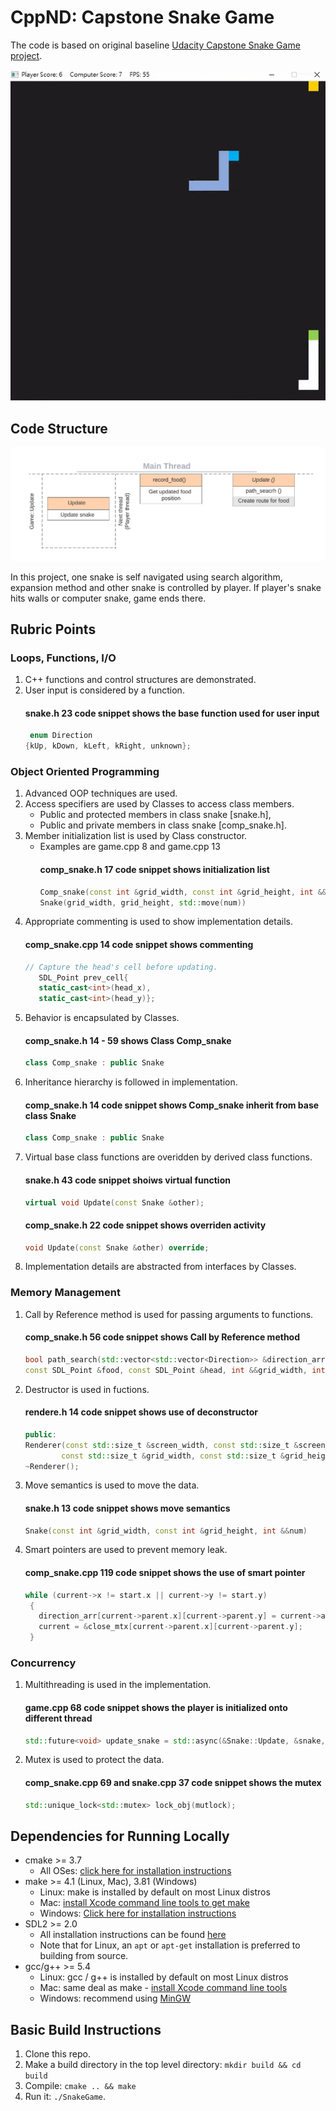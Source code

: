 # CppND: Capstone Snake Game 

The code is based on original baseline [Udacity Capstone Snake Game project](https://github.com/udacity/CppND-Capstone-Snake-Game).


<p align="center">
<img src="Capstone.gif"/>
</p>


## Code Structure

<p align="center">
<img src="Code_structure.png"/>
</p>

In this project, one snake is self navigated using search algorithm, expansion method and other snake is controlled by player. If player's snake hits walls or computer snake, game ends there.

## Rubric Points

### Loops, Functions, I/O
1. C++ functions and control structures are demonstrated.  
2. User input is considered by a function.
   #### snake.h 23 code snippet shows the base function used for user input
   ```cpp
    enum Direction
   {kUp, kDown, kLeft, kRight, unknown};
   ```

### Object Oriented Programming
1. Advanced OOP techniques are used. 
2. Access specifiers are used by Classes to access class members.  
   * Public and protected members in class snake [snake.h], 
   * Public and private members in class snake [comp_snake.h].
3. Member initialization list is used by Class constructor.
   * Examples are game.cpp 8 and game.cpp 13
     #### comp_snake.h 17 code snippet shows initialization list
     ```cpp
     Comp_snake(const int &grid_width, const int &grid_height, int &&num) : 
     Snake(grid_width, grid_height, std::move(num))
     ```
4. Appropriate commenting is used to show implementation details.
   #### comp_snake.cpp 14 code snippet shows commenting
   ```cpp
   // Capture the head's cell before updating.
      SDL_Point prev_cell{
      static_cast<int>(head_x),
      static_cast<int>(head_y)}; 
   ```
5. Behavior is encapsulated by Classes.
   #### comp_snake.h 14 - 59 shows Class Comp_snake
   ```cpp
   class Comp_snake : public Snake
   ```
6. Inheritance hierarchy is followed in implementation. 
    #### comp_snake.h 14 code snippet shows Comp_snake inherit from base class Snake
    ```cpp
    class Comp_snake : public Snake
    ```
7. Virtual base class functions are overidden by derived class functions.
    #### snake.h 43 code snippet shoiws virtual function
    ```cpp
    virtual void Update(const Snake &other);
    ```
    #### comp_snake.h 22 code snippet shows overriden activity
    ```cpp
    void Update(const Snake &other) override;
    ```
8. Implementation details are abstracted from interfaces by Classes.
    
### Memory Management 
1. Call by Reference method is used for passing arguments to functions.
   #### comp_snake.h 56 code snippet shows Call by Reference method
   ```cpp
   bool path_search(std::vector<std::vector<Direction>> &direction_arr, 
   const SDL_Point &food, const SDL_Point &head, int &&grid_width, int &&grid_height);
   ```
2. Destructor is used in fuctions.
   #### rendere.h 14 code snippet shows use of deconstructor
   ```cpp
   public:
   Renderer(const std::size_t &screen_width, const std::size_t &screen_height,
           const std::size_t &grid_width, const std::size_t &grid_height);
   ~Renderer();
   ```
3. Move semantics is used to move the data.
    #### snake.h 13 code snippet shows move semantics
    ```cpp
    Snake(const int &grid_width, const int &grid_height, int &&num)
    ```
4. Smart pointers are used to prevent memory leak.
   #### comp_snake.cpp 119 code snippet shows the use of smart pointer
   ```cpp
   while (current->x != start.x || current->y != start.y)
    {
      direction_arr[current->parent.x][current->parent.y] = current->action;
      current = &close_mtx[current->parent.x][current->parent.y];
    }
    ```

### Concurrency
1. Multithreading is used in the implementation.
   #### game.cpp 68 code snippet shows the player is initialized onto different thread
   ```cpp
   std::future<void> update_snake = std::async(&Snake::Update, &snake, comp_snake);
   ```
2. Mutex is used to protect the data.
   #### comp_snake.cpp 69 and snake.cpp 37 code snippet shows the mutex
   ```cpp
   std::unique_lock<std::mutex> lock_obj(mutlock);
   ```


## Dependencies for Running Locally
* cmake >= 3.7
  * All OSes: [click here for installation instructions](https://cmake.org/install/)
* make >= 4.1 (Linux, Mac), 3.81 (Windows)
  * Linux: make is installed by default on most Linux distros
  * Mac: [install Xcode command line tools to get make](https://developer.apple.com/xcode/features/)
  * Windows: [Click here for installation instructions](http://gnuwin32.sourceforge.net/packages/make.htm)
* SDL2 >= 2.0
  * All installation instructions can be found [here](https://wiki.libsdl.org/Installation)
  * Note that for Linux, an `apt` or `apt-get` installation is preferred to building from source.
* gcc/g++ >= 5.4
  * Linux: gcc / g++ is installed by default on most Linux distros
  * Mac: same deal as make - [install Xcode command line tools](https://developer.apple.com/xcode/features/)
  * Windows: recommend using [MinGW](http://www.mingw.org/)

## Basic Build Instructions

1. Clone this repo.
2. Make a build directory in the top level directory: `mkdir build && cd build`
3. Compile: `cmake .. && make`
4. Run it: `./SnakeGame`.

